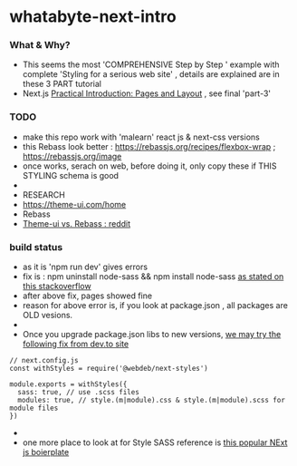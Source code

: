 # whatabyte-next-intro

### What & Why?
 - This seems the most 'COMPREHENSIVE Step by Step ' example with complete 'Styling for a serious web site' , details are explained  are in these 3 PART tutorial
 - Next.js [Practical Introduction: Pages and Layout](https://auth0.com/blog/next-js-practical-introduction-for-react-developers-part-1/) , see final 'part-3'
 
### TODO
 - make this repo work with 'malearn' react js & next-css versions
 - this Rebass look better : https://rebassjs.org/recipes/flexbox-wrap ; https://rebassjs.org/image
 - once works, serach on web, before doing it, only copy these if THIS STYLING schema is good 
 -
 - RESEARCH
 - https://theme-ui.com/home 
 - Rebass
 - [Theme-ui vs. Rebass : reddit](https://www.reddit.com/r/reactjs/comments/g4zd6o/why_using_rebass_over_theme_ui/)
 
### build status
 - as it is 'npm run dev' gives errors
 - fix is : npm uninstall node-sass && npm install node-sass [as stated on this stackoverflow](https://stackoverflow.com/questions/37415134/error-node-sass-does-not-yet-support-your-current-environment-windows-64-bit-w)
 - after above fix, pages showed fine
 - reason for above error is, if you look at package.json , all packages are OLD vesions.
 -
 - Once you upgrade package.json libs to new versions, [we may try the following fix from dev.to site](https://dev.to/vladymyrpylypchatin/comment/m7fg)
```
// next.config.js
const withStyles = require('@webdeb/next-styles')

module.exports = withStyles({
  sass: true, // use .scss files
  modules: true, // style.(m|module).css & style.(m|module).scss for module files
})
```
-
- one more place to look at for Style SASS reference is [this popular NExt js boierplate](https://github.com/pankod/next-boilerplate/blob/master/next.config.js)
